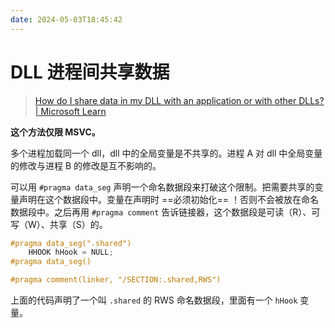 ```yaml
---
date: 2024-05-03T18:45:42
---
```


# DLL 进程间共享数据

> [How do I share data in my DLL with an application or with other DLLs? | Microsoft Learn](https://learn.microsoft.com/en-us/previous-versions/visualstudio/visual-studio-2008/h90dkhs0(v=vs.90)?redirectedfrom=MSDN)

**这个方法仅限 MSVC。**

多个进程加载同一个 dll，dll 中的全局变量是不共享的。进程 A 对 dll 中全局变量的修改与进程 B 的修改是互不影响的。

可以用 `#pragma data_seg` 声明一个命名数据段来打破这个限制。把需要共享的变量声明在这个数据段中。变量在声明时 ==必须初始化== ！否则不会被放在命名数据段中。之后再用 `#pragma comment` 告诉链接器，这个数据段是可读（R）、可写（W）、共享（S）的。

``` c
#pragma data_seg(".shared")
    HHOOK hHook = NULL;
#pragma data_seg()

#pragma comment(linker, "/SECTION:.shared,RWS")
```

上面的代码声明了一个叫 `.shared` 的 RWS 命名数据段，里面有一个 `hHook` 变量。
